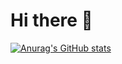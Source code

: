 # Hi there 👋

[![Anurag's GitHub stats](https://github-readme-stats.vercel.app/api?username=Nicolas-zn)](https://github.com/anuraghazra/github-readme-stats)

<!--
**Nicolas-zn/Nicolas-zn** is a ✨ _special_ ✨ repository because its `README.md` (this file) appears on your GitHub profile.

Here are some ideas to get you started:

- 🔭 I’m currently working on ...
- 🌱 I’m currently learning ...
- 👯 I’m looking to collaborate on ...
- 🤔 I’m looking for help with ...
- 💬 Ask me about ...
- 📫 How to reach me: ...
- 😄 Pronouns: ...
- ⚡ Fun fact: ...
-->
